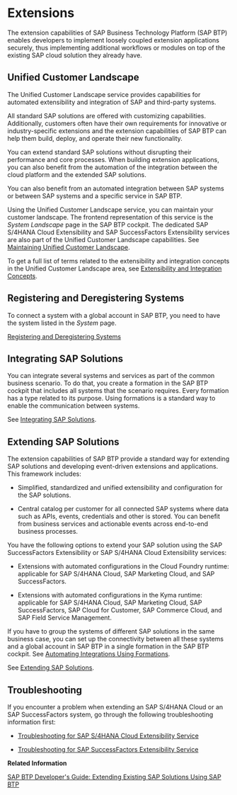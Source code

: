 <!-- loio08b1effc53634890a525f945017e2edc -->

# Extensions

The extension capabilities of SAP Business Technology Platform \(SAP BTP\) enables developers to implement loosely coupled extension applications securely, thus implementing additional workflows or modules on top of the existing SAP cloud solution they already have.



<a name="loio08b1effc53634890a525f945017e2edc__section_cl5_p4h_q3b"/>

## Unified Customer Landscape

The Unified Customer Landscape service provides capabilities for automated extensibility and integration of SAP and third-party systems.

All standard SAP solutions are offered with customizing capabilities. Additionally, customers often have their own requirements for innovative or industry-specific extensions and the extension capabilities of SAP BTP can help them build, deploy, and operate their new functionality.

You can extend standard SAP solutions without disrupting their performance and core processes. When building extension applications, you can also benefit from the automation of the integration between the cloud platform and the extended SAP solutions.

You can also benefit from an automated integration between SAP systems or between SAP systems and a specific service in SAP BTP.

Using the Unified Customer Landscape service, you can maintain your customer landscape. The frontend representation of this service is the *System Landscape* page in the SAP BTP cockpit. The dedicated SAP S/4HANA Cloud Extensibility and SAP SuccessFactors Extensibility services are also part of the Unified Customer Landscape capabilities. See [Maintaining Unified Customer Landscape](maintaining-unified-customer-landscape-a8b1e26.md).

To get a full list of terms related to the extensibility and integration concepts in the Unified Customer Landscape area, see [Extensibility and Integration Concepts](extensibility-and-integration-concepts-3ce5e05.md).



<a name="loio08b1effc53634890a525f945017e2edc__section_uxx_xdg_ndc"/>

## Registering and Deregistering Systems

To connect a system with a global account in SAP BTP, you need to have the system listed in the *System* page.

[Registering and Deregistering Systems](registering-and-deregistering-systems-2ffdaff.md)



<a name="loio08b1effc53634890a525f945017e2edc__section_x4n_5dg_ndc"/>

## Integrating SAP Solutions

You can integrate several systems and services as part of the common business scenario. To do that, you create a formation in the SAP BTP cockpit that includes all systems that the scenario requires. Every formation has a type related to its purpose. Using formations is a standard way to enable the communication between systems.

See [Integrating SAP Solutions](integrating-sap-solutions-3414bbc.md).



<a name="loio08b1effc53634890a525f945017e2edc__section_xlp_ycg_ndc"/>

## Extending SAP Solutions

The extension capabilities of SAP BTP provide a standard way for extending SAP solutions and developing event-driven extensions and applications. This framework includes:

-   Simplified, standardized and unified extensibility and configuration for the SAP solutions.

-   Central catalog per customer for all connected SAP systems where data such as APIs, events, credentials and other is stored. You can benefit from business services and actionable events across end-to-end business processes.


You have the following options to extend your SAP solution using the SAP SuccessFactors Extensibility or SAP S/4HANA Cloud Extensibility services:

-   Extensions with automated configurations in the Cloud Foundry runtime: applicable for SAP S/4HANA Cloud, SAP Marketing Cloud, and SAP SuccessFactors.

-   Extensions with automated configurations in the Kyma runtime: applicable for SAP S/4HANA Cloud, SAP Marketing Cloud, SAP SuccessFactors, SAP Cloud for Customer, SAP Commerce Cloud, and SAP Field Service Management.


If you have to group the systems of different SAP solutions in the same business case, you can set up the connectivity between all these systems and a global account in SAP BTP in a single formation in the SAP BTP cockpit. See [Automating Integrations Using Formations](automating-integrations-using-formations-68b04fa.md).

See [Extending SAP Solutions](extending-sap-solutions-346864d.md).



<a name="loio08b1effc53634890a525f945017e2edc__section_gqf_qqq_tkb"/>

## Troubleshooting

If you encounter a problem when extending an SAP S/4HANA Cloud or an SAP SuccessFactors system, go through the following troubleshooting information first:

-   [Troubleshooting for SAP S/4HANA Cloud Extensibility Service](troubleshooting-for-sap-s-4hana-cloud-extensibility-service-3725f59.md)

-   [Troubleshooting for SAP SuccessFactors Extensibility Service](troubleshooting-for-sap-successfactors-extensibility-service-46f358f.md)


**Related Information**  


[SAP BTP Developer's Guide: Extending Existing SAP Solutions Using SAP BTP](https://help.sap.com/docs/btp/btp-developers-guide/extending-existing-sap-solutions-using-sap-btp?version=Cloud)

